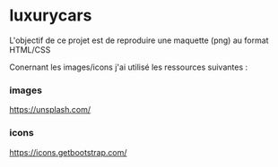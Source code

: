 # luxurycars
L'objectif de ce projet est de reproduire une maquette (png) au format HTML/CSS

Conernant les images/icons j'ai utilisé les ressources suivantes : 

### images
https://unsplash.com/

### icons
https://icons.getbootstrap.com/
